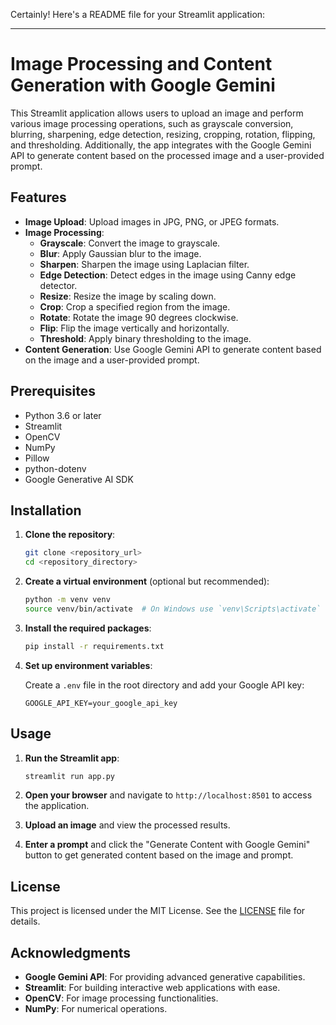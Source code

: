 Certainly! Here's a README file for your Streamlit application:

---

# Image Processing and Content Generation with Google Gemini

This Streamlit application allows users to upload an image and perform various image processing operations, such as grayscale conversion, blurring, sharpening, edge detection, resizing, cropping, rotation, flipping, and thresholding. Additionally, the app integrates with the Google Gemini API to generate content based on the processed image and a user-provided prompt.

## Features

- **Image Upload**: Upload images in JPG, PNG, or JPEG formats.
- **Image Processing**:
  - **Grayscale**: Convert the image to grayscale.
  - **Blur**: Apply Gaussian blur to the image.
  - **Sharpen**: Sharpen the image using Laplacian filter.
  - **Edge Detection**: Detect edges in the image using Canny edge detector.
  - **Resize**: Resize the image by scaling down.
  - **Crop**: Crop a specified region from the image.
  - **Rotate**: Rotate the image 90 degrees clockwise.
  - **Flip**: Flip the image vertically and horizontally.
  - **Threshold**: Apply binary thresholding to the image.
- **Content Generation**: Use Google Gemini API to generate content based on the image and a user-provided prompt.

## Prerequisites

- Python 3.6 or later
- Streamlit
- OpenCV
- NumPy
- Pillow
- python-dotenv
- Google Generative AI SDK

## Installation

1. **Clone the repository**:

    ```bash
    git clone <repository_url>
    cd <repository_directory>
    ```

2. **Create a virtual environment** (optional but recommended):

    ```bash
    python -m venv venv
    source venv/bin/activate  # On Windows use `venv\Scripts\activate`
    ```

3. **Install the required packages**:

    ```bash
    pip install -r requirements.txt
    ```

4. **Set up environment variables**:

    Create a `.env` file in the root directory and add your Google API key:

    ```
    GOOGLE_API_KEY=your_google_api_key
    ```

## Usage

1. **Run the Streamlit app**:

    ```bash
    streamlit run app.py
    ```

2. **Open your browser** and navigate to `http://localhost:8501` to access the application.

3. **Upload an image** and view the processed results.

4. **Enter a prompt** and click the "Generate Content with Google Gemini" button to get generated content based on the image and prompt.

## License

This project is licensed under the MIT License. See the [LICENSE](LICENSE) file for details.

## Acknowledgments

- **Google Gemini API**: For providing advanced generative capabilities.
- **Streamlit**: For building interactive web applications with ease.
- **OpenCV**: For image processing functionalities.
- **NumPy**: For numerical operations.

